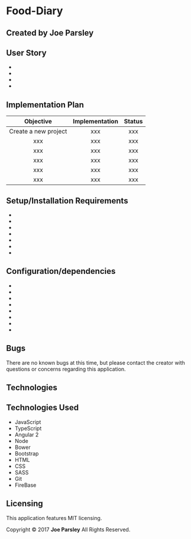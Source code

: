# Food-Diary

## Created by Joe Parsley


## User Story

*
*
*
*

## Implementation Plan

| Objective | Implementation | Status |
|:-------------:|:-------------:|:-------------:|
| Create a new project | xxx | xxx |
| xxx | xxx | xxx |
| xxx | xxx | xxx |
| xxx | xxx | xxx |
| xxx | xxx | xxx |
| xxx | xxx | xxx |

## Setup/Installation Requirements

  *
  *
  *
  *
  *
  *
  *

##  Configuration/dependencies
  *
  *
  *
  *
  *
  *
  *
  *

## Bugs
There are no known bugs at this time, but please contact the creator with questions or concerns regarding this application.

## Technologies

## Technologies Used
* JavaScript
* TypeScript
* Angular 2
* Node
* Bower
* Bootstrap
* HTML
* CSS
* SASS
* Git
* FireBase

## Licensing
This application features MIT licensing.

Copyright &copy; 2017 **Joe Parsley** All Rights Reserved.
